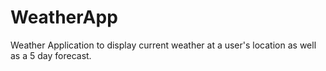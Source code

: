 # WeatherApp
Weather Application to display current weather at a user's location as well as a 5 day forecast.
